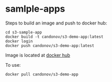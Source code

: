 # samlple-apps

Steps to build an image and push to docker hub:
```
cd s3-sample-app
docker build -t candonov/s3-demo-app:latest
docker login
docker push candonov/s3-demo-app:latest
```
Image is located at [docker hub](https://hub.docker.com/r/candonov/s3-demo-app)

To use:
```
docker pull candonov/s3-demo-app
```
